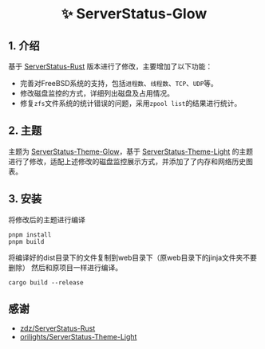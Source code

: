<p align="center">
    <h1 align="center">✨ ServerStatus-Glow</h1>
</p>


## 1. 介绍
  基于 [ServerStatus-Rust](https://github.com/zdz/ServerStatus-Rust) 版本进行了修改，主要增加了以下功能：
  - 完善对FreeBSD系统的支持，包括`进程数`、`线程数`、`TCP`、`UDP`等。
  - 修改磁盘监控的方式，详细列出磁盘及占用情况。
  - 修复`zfs`文件系统的统计错误的问题，采用`zpool list`的结果进行统计。

## 2. 主题
  主题为 [ServerStatus-Theme-Glow](https://github.com/fierceX/ServerStatus-Theme-Glow)，基于 [ServerStatus-Theme-Light](https://github.com/orilights/ServerStatus-Theme-Light) 的主题进行了修改，适配上述修改的磁盘监控展示方式，并添加了了内存和网络历史图表。
## 3. 安装
  将修改后的主题进行编译
  ```
  pnpm install
  pnpm build
  ```
  将编译好的dist目录下的文件复制到web目录下（原web目录下的jinja文件夹不要删除）
  然后和原项目一样进行编译。
  ```
  cargo build --release
  ```
## 感谢

- [zdz/ServerStatus-Rust](https://github.com/zdz/ServerStatus-Rust)
- [orilights/ServerStatus-Theme-Light](https://github.com/orilights/ServerStatus-Theme-Light)
